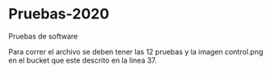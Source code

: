 # Pruebas-2020
Pruebas de software

Para correr el archivo se deben tener las 12 pruebas y la imagen control.png en el bucket que este descrito en la linea 37.
